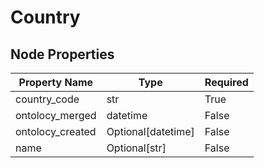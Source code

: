 # Country

## Node Properties

| Property Name | Type | Required |
| ------------- | ---- | -------- |
| country_code | str | True |
| ontolocy_merged | datetime | False |
| ontolocy_created | Optional[datetime] | False |
| name | Optional[str] | False |